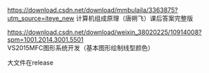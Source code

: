 https://download.csdn.net/download/mmbulaila/3363875?utm_source=iteye_new
计算机组成原理（唐朔飞）课后答案完整版

https://download.csdn.net/download/weixin_38020225/10914008?spm=1001.2014.3001.5501
VS2015MFC图形系统开发（基本图形绘制线型颜色）

大文件在release
